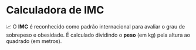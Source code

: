 # Calculadora de IMC 
📈 O **IMC** é reconhecido como padrão internacional para avaliar o grau de sobrepeso e obesidade. É calculado dividindo o **peso** (em kg) pela altura ao quadrado (em metros).
